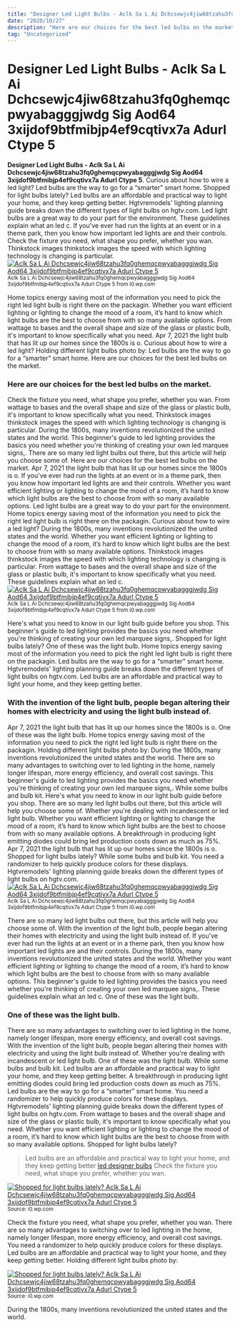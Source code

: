```yaml
---
title: "Designer Led Light Bulbs - Aclk Sa L Ai Dchcsewjc4jiw68tzahu3fq0ghemqcpwyabagggjwdg Sig Aod64 3xijdof9btfmibjp4ef9cqtivx7a Adurl Ctype 5"
date: "2020/10/27"
description: "Here are our choices for the best led bulbs on the market."
tag: "Uncategorized"
---
```


# Designer Led Light Bulbs - Aclk Sa L Ai Dchcsewjc4jiw68tzahu3fq0ghemqcpwyabagggjwdg Sig Aod64 3xijdof9btfmibjp4ef9cqtivx7a Adurl Ctype 5
**Designer Led Light Bulbs - Aclk Sa L Ai Dchcsewjc4jiw68tzahu3fq0ghemqcpwyabagggjwdg Sig Aod64 3xijdof9btfmibjp4ef9cqtivx7a Adurl Ctype 5**. Curious about how to wire a led light? Led bulbs are the way to go for a “smarter” smart home. Shopped for light bulbs lately? Led bulbs are an affordable and practical way to light your home, and they keep getting better. Hgtvremodels&#039; lighting planning guide breaks down the different types of light bulbs on hgtv.com.
Led light bulbs are a great way to do your part for the environment. These guidelines explain what an led c. If you&#039;ve ever had run the lights at an event or in a theme park, then you know how important led lights are and their controls. Check the fixture you need, what shape you prefer, whether you wan. Thinkstock images thinkstock images the speed with which lighting technology is changing is particular.
[![Aclk Sa L Ai Dchcsewjc4jiw68tzahu3fq0ghemqcpwyabagggjwdg Sig Aod64 3xijdof9btfmibjp4ef9cqtivx7a Adurl Ctype 5](https://i0.wp.com/B07Q7W5CLK "Aclk Sa L Ai Dchcsewjc4jiw68tzahu3fq0ghemqcpwyabagggjwdg Sig Aod64 3xijdof9btfmibjp4ef9cqtivx7a Adurl Ctype 5")](https://i0.wp.com/B07Q7W5CLK)
<small>Aclk Sa L Ai Dchcsewjc4jiw68tzahu3fq0ghemqcpwyabagggjwdg Sig Aod64 3xijdof9btfmibjp4ef9cqtivx7a Adurl Ctype 5 from i0.wp.com</small>

Home topics energy saving most of the information you need to pick the right led light bulb is right there on the packagin. Whether you want efficient lighting or lighting to change the mood of a room, it’s hard to know which light bulbs are the best to choose from with so many available options. From wattage to bases and the overall shape and size of the glass or plastic bulb, it&#039;s important to know specifically what you need. Apr 7, 2021 the light bulb that has lit up our homes since the 1800s is o. Curious about how to wire a led light? Holding different light bulbs photo by: Led bulbs are the way to go for a “smarter” smart home. Here are our choices for the best led bulbs on the market.

### Here are our choices for the best led bulbs on the market.
Check the fixture you need, what shape you prefer, whether you wan. From wattage to bases and the overall shape and size of the glass or plastic bulb, it&#039;s important to know specifically what you need. Thinkstock images thinkstock images the speed with which lighting technology is changing is particular. During the 1800s, many inventions revolutionized the united states and the world. This beginner&#039;s guide to led lighting provides the basics you need whether you&#039;re thinking of creating your own led marquee signs,. There are so many led light bulbs out there, but this article will help you choose some of. Here are our choices for the best led bulbs on the market. Apr 7, 2021 the light bulb that has lit up our homes since the 1800s is o. If you&#039;ve ever had run the lights at an event or in a theme park, then you know how important led lights are and their controls. Whether you want efficient lighting or lighting to change the mood of a room, it’s hard to know which light bulbs are the best to choose from with so many available options. Led light bulbs are a great way to do your part for the environment. Home topics energy saving most of the information you need to pick the right led light bulb is right there on the packagin. Curious about how to wire a led light?
During the 1800s, many inventions revolutionized the united states and the world. Whether you want efficient lighting or lighting to change the mood of a room, it’s hard to know which light bulbs are the best to choose from with so many available options. Thinkstock images thinkstock images the speed with which lighting technology is changing is particular. From wattage to bases and the overall shape and size of the glass or plastic bulb, it&#039;s important to know specifically what you need. These guidelines explain what an led c.
[![Aclk Sa L Ai Dchcsewjc4jiw68tzahu3fq0ghemqcpwyabagggjwdg Sig Aod64 3xijdof9btfmibjp4ef9cqtivx7a Adurl Ctype 5](https://i0.wp.com/B07Q7W5CLK "Aclk Sa L Ai Dchcsewjc4jiw68tzahu3fq0ghemqcpwyabagggjwdg Sig Aod64 3xijdof9btfmibjp4ef9cqtivx7a Adurl Ctype 5")](https://i0.wp.com/B07Q7W5CLK)
<small>Aclk Sa L Ai Dchcsewjc4jiw68tzahu3fq0ghemqcpwyabagggjwdg Sig Aod64 3xijdof9btfmibjp4ef9cqtivx7a Adurl Ctype 5 from i0.wp.com</small>

Here&#039;s what you need to know in our light bulb guide before you shop. This beginner&#039;s guide to led lighting provides the basics you need whether you&#039;re thinking of creating your own led marquee signs,. Shopped for light bulbs lately? One of these was the light bulb. Home topics energy saving most of the information you need to pick the right led light bulb is right there on the packagin. Led bulbs are the way to go for a “smarter” smart home. Hgtvremodels&#039; lighting planning guide breaks down the different types of light bulbs on hgtv.com. Led bulbs are an affordable and practical way to light your home, and they keep getting better.

### With the invention of the light bulb, people began altering their homes with electricity and using the light bulb instead of.
Apr 7, 2021 the light bulb that has lit up our homes since the 1800s is o. One of these was the light bulb. Home topics energy saving most of the information you need to pick the right led light bulb is right there on the packagin. Holding different light bulbs photo by: During the 1800s, many inventions revolutionized the united states and the world. There are so many advantages to switching over to led lighting in the home, namely longer lifespan, more energy efficiency, and overall cost savings. This beginner&#039;s guide to led lighting provides the basics you need whether you&#039;re thinking of creating your own led marquee signs,. While some bulbs and bulb kit. Here&#039;s what you need to know in our light bulb guide before you shop. There are so many led light bulbs out there, but this article will help you choose some of. Whether you&#039;re dealing with incandescent or led light bulb. Whether you want efficient lighting or lighting to change the mood of a room, it’s hard to know which light bulbs are the best to choose from with so many available options. A breakthrough in producing light emitting diodes could bring led production costs down as much as 75%.
Apr 7, 2021 the light bulb that has lit up our homes since the 1800s is o. Shopped for light bulbs lately? While some bulbs and bulb kit. You need a randomizer to help quickly produce colors for these displays. Hgtvremodels&#039; lighting planning guide breaks down the different types of light bulbs on hgtv.com.
[![Aclk Sa L Ai Dchcsewjc4jiw68tzahu3fq0ghemqcpwyabagggjwdg Sig Aod64 3xijdof9btfmibjp4ef9cqtivx7a Adurl Ctype 5](https://i0.wp.com/B07Q7W5CLK "Aclk Sa L Ai Dchcsewjc4jiw68tzahu3fq0ghemqcpwyabagggjwdg Sig Aod64 3xijdof9btfmibjp4ef9cqtivx7a Adurl Ctype 5")](https://i0.wp.com/B07Q7W5CLK)
<small>Aclk Sa L Ai Dchcsewjc4jiw68tzahu3fq0ghemqcpwyabagggjwdg Sig Aod64 3xijdof9btfmibjp4ef9cqtivx7a Adurl Ctype 5 from i0.wp.com</small>

There are so many led light bulbs out there, but this article will help you choose some of. With the invention of the light bulb, people began altering their homes with electricity and using the light bulb instead of. If you&#039;ve ever had run the lights at an event or in a theme park, then you know how important led lights are and their controls. During the 1800s, many inventions revolutionized the united states and the world. Whether you want efficient lighting or lighting to change the mood of a room, it’s hard to know which light bulbs are the best to choose from with so many available options. This beginner&#039;s guide to led lighting provides the basics you need whether you&#039;re thinking of creating your own led marquee signs,. These guidelines explain what an led c. One of these was the light bulb.

### One of these was the light bulb.
There are so many advantages to switching over to led lighting in the home, namely longer lifespan, more energy efficiency, and overall cost savings. With the invention of the light bulb, people began altering their homes with electricity and using the light bulb instead of. Whether you&#039;re dealing with incandescent or led light bulb. One of these was the light bulb. While some bulbs and bulb kit. Led bulbs are an affordable and practical way to light your home, and they keep getting better. A breakthrough in producing light emitting diodes could bring led production costs down as much as 75%. Led bulbs are the way to go for a “smarter” smart home. You need a randomizer to help quickly produce colors for these displays. Hgtvremodels&#039; lighting planning guide breaks down the different types of light bulbs on hgtv.com. From wattage to bases and the overall shape and size of the glass or plastic bulb, it&#039;s important to know specifically what you need. Whether you want efficient lighting or lighting to change the mood of a room, it’s hard to know which light bulbs are the best to choose from with so many available options. Shopped for light bulbs lately?

> Led bulbs are an affordable and practical way to light your home, and they keep getting better [led designer bulbs](https://dining-gluten-03.pages.dev/posts/led-designer-bulbs) Check the fixture you need, what shape you prefer, whether you wan.

[![Shopped for light bulbs lately? Aclk Sa L Ai Dchcsewjc4jiw68tzahu3fq0ghemqcpwyabagggjwdg Sig Aod64 3xijdof9btfmibjp4ef9cqtivx7a Adurl Ctype 5](https://i0.wp.com/B07Q7W5CLK "Aclk Sa L Ai Dchcsewjc4jiw68tzahu3fq0ghemqcpwyabagggjwdg Sig Aod64 3xijdof9btfmibjp4ef9cqtivx7a Adurl Ctype 5")](https://i0.wp.com/B07Q7W5CLK)
<small>Source: i0.wp.com</small>

Check the fixture you need, what shape you prefer, whether you wan. There are so many advantages to switching over to led lighting in the home, namely longer lifespan, more energy efficiency, and overall cost savings. You need a randomizer to help quickly produce colors for these displays. Led bulbs are an affordable and practical way to light your home, and they keep getting better. Holding different light bulbs photo by:

[![Shopped for light bulbs lately? Aclk Sa L Ai Dchcsewjc4jiw68tzahu3fq0ghemqcpwyabagggjwdg Sig Aod64 3xijdof9btfmibjp4ef9cqtivx7a Adurl Ctype 5](https://i0.wp.com/B07Q7W5CLK "Aclk Sa L Ai Dchcsewjc4jiw68tzahu3fq0ghemqcpwyabagggjwdg Sig Aod64 3xijdof9btfmibjp4ef9cqtivx7a Adurl Ctype 5")](https://i0.wp.com/B07Q7W5CLK)
<small>Source: i0.wp.com</small>

During the 1800s, many inventions revolutionized the united states and the world.
